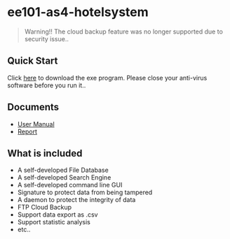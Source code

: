 # ee101-as4-hotelsystem

> Warning!! The cloud backup feature was no longer supported due to security issue..

## Quick Start

Click [here](https://raw.githubusercontent.com/IoTcat/HOMES/master/HOMES.exe) to download the exe program. Please close your anti-virus software before you run it..

## Documents
 - [User Manual](https://github.com/IoTcat/HOMES/blob/master/Manual.pdf)
 - [Report](https://github.com/IoTcat/HOMES/blob/master/Report.docx?raw=true)
 
## What is included
 - A self-developed File Database
 - A self-developed Search Engine
 - A self-developed command line GUI
 - Signature to protect data from being tampered
 - A daemon to protect the integrity of data
 - FTP Cloud Backup
 - Support data export as .csv
 - Support statistic analysis
 - etc..
